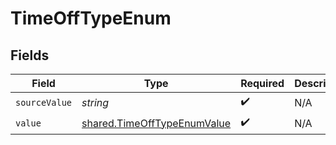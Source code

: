 # TimeOffTypeEnum


## Fields

| Field                                                                      | Type                                                                       | Required                                                                   | Description                                                                |
| -------------------------------------------------------------------------- | -------------------------------------------------------------------------- | -------------------------------------------------------------------------- | -------------------------------------------------------------------------- |
| `sourceValue`                                                              | *string*                                                                   | :heavy_check_mark:                                                         | N/A                                                                        |
| `value`                                                                    | [shared.TimeOffTypeEnumValue](../../models/shared/timeofftypeenumvalue.md) | :heavy_check_mark:                                                         | N/A                                                                        |